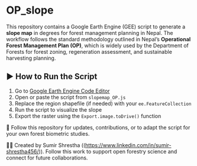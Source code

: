 # OP_slope

This repository contains a Google Earth Engine (GEE) script to generate a **slope map** in degrees for forest management planning in Nepal. The workflow follows the standard methodology outlined in Nepal’s **Operational Forest Management Plan (OP)**, which is widely used by the Department of Forests for forest zoning, regeneration assessment, and sustainable harvesting planning.

## ▶️ How to Run the Script

1. Go to [Google Earth Engine Code Editor](https://code.earthengine.google.com)
2. Open or paste the script from `slopemap_OP.js`
3. Replace the region shapefile (if needed) with your `ee.FeatureCollection`
4. Run the script to visualize the slope
5. Export the raster using the `Export.image.toDrive()` function

📁 Follow this repository for updates, contributions, or to adapt the script for your own forest biometric studies.

👨‍🔬 Created by Sumir Shrestha ((https://www.linkedin.com/in/sumir-shrestha456/)). Follow this work to support open forestry science and connect for future collaborations.
